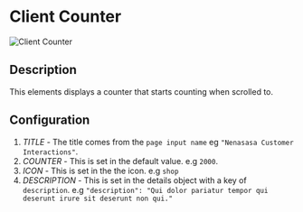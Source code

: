 # Client Counter

![Client Counter](https://i.postimg.cc/1zcyY05H/Screenshot-2022-06-30-200348.png)

## Description

This elements displays a counter that starts counting when scrolled to.

## Configuration

1. *TITLE* - The title comes from the `page input name` eg `"Nenasasa Customer Interactions"`.
2. *COUNTER* - This is set in the default value. e.g `2000`.
3. *ICON* - This is set in the the icon. e.g `shop`
4. *DESCRIPTION* - This is set in the details object with a key of `description`. e.g `"description": "Qui dolor pariatur tempor qui deserunt irure sit deserunt non qui."`
